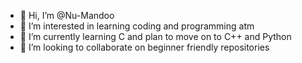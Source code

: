 - 👋 Hi, I’m @Nu-Mandoo
- 👀 I’m interested in learning coding and programming atm
- 🌱 I’m currently learning C and plan to move on to C++ and Python
- 💞️ I’m looking to collaborate on beginner friendly repositories

<!---
Nu-Mandoo/Nu-Mandoo is a ✨ special ✨ repository because its `README.md` (this file) appears on your GitHub profile.
You can click the Preview link to take a look at your changes.
--->
